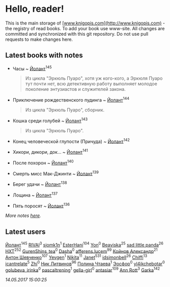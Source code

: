 # Hello, reader!
This is the main storage of [www.knigopis.com](http://www.knigopis.com) - the registry of read books.
To add your book use www-site. All changes are committed and synchronized with this git repository.
Do not use pull requests to make changes here.


## Latest books with notes
* Часы ~ [Йолант](users/104/104690883692185089260-google)<sup>145</sup>
    > Из цикла "Эркюль Пуаро", хотя уж кого-кого, а Эркюля Пуаро тут почти нет, всю детективную работу выполняет молодое поколение энтузиастов и служителей закона.

* Приключение рождественского пудинга ~ [Йолант](users/104/104690883692185089260-google)<sup>144</sup>
    > Из цикла "Эркюль Пуаро", сборник.

* Кошка среди голубей ~ [Йолант](users/104/104690883692185089260-google)<sup>143</sup>
    > Из цикла "Эркюль Пуаро".

* Конец человеческой глупости (Причуда) ~ [Йолант](users/104/104690883692185089260-google)<sup>142</sup>

* Хикори, дикори, док... ~ [Йолант](users/104/104690883692185089260-google)<sup>141</sup>

* После похорон ~ [Йолант](users/104/104690883692185089260-google)<sup>140</sup>

* Смерть мисс Мак-Джинти ~ [Йолант](users/104/104690883692185089260-google)<sup>139</sup>

* Берег удачи ~ [Йолант](users/104/104690883692185089260-google)<sup>138</sup>

* Лощина ~ [Йолант](users/104/104690883692185089260-google)<sup>137</sup>

* Пять поросят ~ [Йолант](users/104/104690883692185089260-google)<sup>136</sup>


_More notes [here](latest_books_with_notes.md)._


## Latest users
[Йолант](users/104/104690883692185089260-google)<sup>145</sup> 
[RIVAI](users/105/105617470861273678190-google)<sup>3</sup> 
[sjomk1n](users/243/243975624-vkontakte)<sup>1</sup> 
[EsterHani](users/305/30558181-vkontakte)<sup>104</sup> 
[Yon](users/103/10348899-vkontakte)<sup>0</sup> 
[Beaviska](users/102/10202544960024508-facebook)<sup>25</sup> 
[sad little panda](users/188/1882525281990290-facebook)<sup>26</sup> 
[HXT](users/100/100002563462782-facebook)<sup>252</sup> 
[GurenShins_tea](users/712/712242609159274496-twitter)<sup>0</sup> 
[Dasha](users/130/13015628898852979311-mailru)<sup>0</sup> 
[afferens.lucem](users/196/196071655-vkontakte)<sup>99</sup> 
[Койнов Александр](users/414/414040473-vkontakte)<sup>21</sup> 
[Антон Шевченко](users/339/339786161-vkontakte)<sup>107</sup> 
[Yevgen](users/100/100001921022265-facebook)<sup>1</sup> 
[Nikita](users/100/100684315-vkontakte)<sup>11</sup> 
[Janet](users/205/20565064-vkontakte)<sup>531</sup> 
[idsimonbell](users/380/380554090-vkontakte)<sup>26</sup> 
[Chiffi](users/105/105831994080785626680-google)<sup>13</sup> 
[icantrelate](users/111/111003752220369872386-googleplus)<sup>5</sup> 
[Zhi](users/104/104502610850806942588-google)<sup>0</sup> 
[Ник Литвинов](users/241/241974816-vkontakte)<sup>96</sup> 
[Полина Чтаева](users/182/18209789998000712034-mailru)<sup>1</sup> 
[Эосфор](users/193/1931089343792598-facebook)<sup>0</sup> 
[yl4ikchebotar](users/651/65177110-vkontakte)<sup>0</sup> 
[golubeva_irinka](users/208/20867638-vkontakte)<sup>0</sup> 
[pascaltrening](users/116/1168869274-facebook)<sup>1</sup> 
[gella-girl](users/421/42198251-vkontakte)<sup>0</sup> 
[antasiar](users/688/68827372-vkontakte)<sup>109</sup> 
[Ann Rott](users/108/108774233915925319546-google)<sup>3</sup> 
[Garka](users/115/115753719718250012620-google)<sup>142</sup> 


_14.05.2017 15:00:25_
